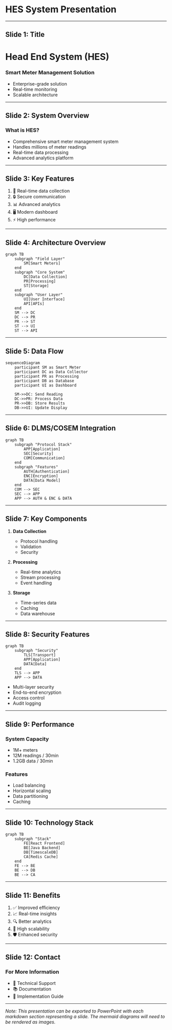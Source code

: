 # HES System Presentation
---
                              
## Slide 1: Title
# Head End System (HES)
### Smart Meter Management Solution
- Enterprise-grade solution
- Real-time monitoring
- Scalable architecture

---

## Slide 2: System Overview
### What is HES?
- Comprehensive smart meter management system
- Handles millions of meter readings
- Real-time data processing
- Advanced analytics platform

---

## Slide 3: Key Features
1. 🔄 Real-time data collection
2. 🔒 Secure communication
3. 📊 Advanced analytics
4. 🖥️ Modern dashboard
5. ⚡ High performance

---

## Slide 4: Architecture Overview
```mermaid
graph TB
    subgraph "Field Layer"
        SM[Smart Meters]
    end
    subgraph "Core System"
        DC[Data Collection]
        PR[Processing]
        ST[Storage]
    end
    subgraph "User Layer"
        UI[User Interface]
        API[APIs]
    end
    SM --> DC
    DC --> PR
    PR --> ST
    ST --> UI
    ST --> API
```

---

## Slide 5: Data Flow
```mermaid
sequenceDiagram
    participant SM as Smart Meter
    participant DC as Data Collector
    participant PR as Processing
    participant DB as Database
    participant UI as Dashboard
    
    SM->>DC: Send Reading
    DC->>PR: Process Data
    PR->>DB: Store Results
    DB->>UI: Update Display
```

---

## Slide 6: DLMS/COSEM Integration
```mermaid
graph TB
    subgraph "Protocol Stack"
        APP[Application]
        SEC[Security]
        COM[Communication]
    end
    subgraph "Features"
        AUTH[Authentication]
        ENC[Encryption]
        DATA[Data Model]
    end
    COM --> SEC
    SEC --> APP
    APP --> AUTH & ENC & DATA
```

---

## Slide 7: Key Components
1. **Data Collection**
   - Protocol handling
   - Validation
   - Security

2. **Processing**
   - Real-time analytics
   - Stream processing
   - Event handling

3. **Storage**
   - Time-series data
   - Caching
   - Data warehouse

---

## Slide 8: Security Features
```mermaid
graph TB
    subgraph "Security"
        TLS[Transport]
        APP[Application]
        DATA[Data]
    end
    TLS --> APP
    APP --> DATA
```
- Multi-layer security
- End-to-end encryption
- Access control
- Audit logging

---

## Slide 9: Performance
### System Capacity
- 1M+ meters
- 12M readings / 30min
- 1.2GB data / 30min

### Features
- Load balancing
- Horizontal scaling
- Data partitioning
- Caching

---

## Slide 10: Technology Stack
```mermaid
graph TB
    subgraph "Stack"
        FE[React Frontend]
        BE[Java Backend]
        DB[TimescaleDB]
        CA[Redis Cache]
    end
    FE --> BE
    BE --> DB
    BE --> CA
```

---

## Slide 11: Benefits
1. ✅ Improved efficiency
2. 📈 Real-time insights
3. 🔍 Better analytics
4. 💪 High scalability
5. 🛡️ Enhanced security

---

## Slide 12: Contact
### For More Information
- 📧 Technical Support
- 📚 Documentation
- 🔧 Implementation Guide

---

*Note: This presentation can be exported to PowerPoint with each markdown section representing a slide. The mermaid diagrams will need to be rendered as images.* 